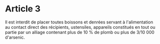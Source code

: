 # Article 3

Il est interdit de placer toutes boissons et denrées servant à l'alimentation au contact direct des récipients, ustensiles, appareils constitués en tout ou partie par un alliage contenant plus de 10 % de plomb ou plus de 3/10 000 d'arsenic. <sup/>
